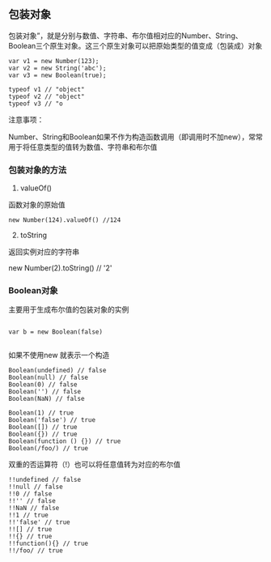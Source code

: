 ## 包装对象

包装对象”，就是分别与数值、字符串、布尔值相对应的Number、String、Boolean三个原生对象。这三个原生对象可以把原始类型的值变成（包装成）对象

```
var v1 = new Number(123);
var v2 = new String('abc');
var v3 = new Boolean(true);

typeof v1 // "object"
typeof v2 // "object"
typeof v3 // "o

```
注意事项：

Number、String和Boolean如果不作为构造函数调用（即调用时不加new），常常用于将任意类型的值转为数值、字符串和布尔值

### 包装对象的方法

1. valueOf()

函数对象的原始值

```
new Number(124).valueOf() //124
```

2. toString 

返回实例对应的字符串

new Number(2).toString() // '2'


### Boolean对象

主要用于生成布尔值的包装对象的实例

```

var b = new Boolean(false)


```

如果不使用new 就表示一个构造

```
Boolean(undefined) // false
Boolean(null) // false
Boolean(0) // false
Boolean('') // false
Boolean(NaN) // false

Boolean(1) // true
Boolean('false') // true
Boolean([]) // true
Boolean({}) // true
Boolean(function () {}) // true
Boolean(/foo/) // true
```

双重的否运算符（!）也可以将任意值转为对应的布尔值

```
!!undefined // false
!!null // false
!!0 // false
!!'' // false
!!NaN // false
!!1 // true
!!'false' // true
!![] // true
!!{} // true
!!function(){} // true
!!/foo/ // true

```